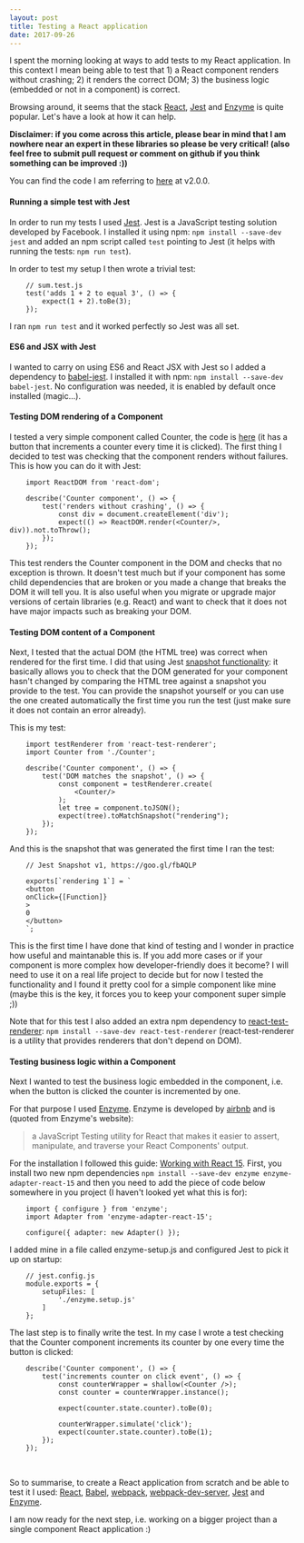 ```yaml
---
layout: post
title: Testing a React application
date: 2017-09-26
---
```


I spent the morning looking at ways to add tests to my React application. In this context I mean being able to test that 1) a React component renders without crashing; 2) it renders the correct DOM; 3) the business logic (embedded or not in a component) is correct.

Browsing around, it seems that the stack [React](https://facebook.github.io/react/), [Jest](https://facebook.github.io/jest/) and [Enzyme](http://airbnb.io/enzyme/) is quite popular.
Let's have a look at how it can help.

**Disclaimer: if you come across this article, please bear in mind that I am nowhere near an expert in these libraries so please be very critical! (also feel free to submit pull request or comment on github if you think something can be improved :))**

You can find the code I am referring to [here](https://github.com/caroleolivier/minimal-react-starter/tree/v2.0.0) at v2.0.0.

#### Running a simple test with Jest

In order to run my tests I used [Jest](https://facebook.github.io/jest/). Jest is a JavaScript testing solution developed by Facebook. I installed it using npm: `npm install --save-dev jest` and added an npm script called `test` pointing to Jest (it helps with running the tests: `npm run test`).

In order to test my setup I then wrote a trivial test:
```
    // sum.test.js
    test('adds 1 + 2 to equal 3', () => {
        expect(1 + 2).toBe(3);
    });
```
I ran `npm run test` and it worked perfectly so Jest was all set.


#### ES6 and JSX with Jest

I wanted to carry on using ES6 and React JSX with Jest so I added a dependency to [babel-jest](https://github.com/facebook/jest/tree/master/packages/babel-jest). I installed it with npm: `npm install --save-dev babel-jest`.
No configuration was needed, it is enabled by default once installed (magic...).


#### Testing DOM rendering of a Component

I tested a very simple component called Counter, the code is [here](https://github.com/caroleolivier/minimal-react-starter/blob/master/src/Counter.js) (it has a button that increments a counter every time it is clicked).
The first thing I decided to test was checking that the component renders without failures. This is how you can do it with Jest:
```
    import ReactDOM from 'react-dom';

    describe('Counter component', () => {
        test('renders without crashing', () => {
            const div = document.createElement('div');
            expect(() => ReactDOM.render(<Counter/>, div)).not.toThrow();
        });
    });
```
This test renders the Counter component in the DOM and checks that no exception is thrown. It doesn't test much but if your component has some child dependencies that are broken or you made a change that breaks the DOM it will tell you.
It is also useful when you migrate or upgrade major versions of certain libraries (e.g. React) and want to check that it does not have major impacts such as breaking your DOM.


#### Testing DOM content of a Component

Next, I tested that the actual DOM (the HTML tree) was correct when rendered for the first time. I did that using Jest [snapshot functionality](https://facebook.github.io/jest/docs/en/snapshot-testing.html): it basically allows you to check that the DOM generated for your component hasn't changed by comparing the HTML tree against a snapshot you provide to the test. You can provide the snapshot yourself or you can use the one created automatically the first time you run the test (just make sure it does not contain an error already).

This is my test:
```
    import testRenderer from 'react-test-renderer';
    import Counter from './Counter';

    describe('Counter component', () => {
        test('DOM matches the snapshot', () => {
            const component = testRenderer.create(
                <Counter/>
            );
            let tree = component.toJSON();
            expect(tree).toMatchSnapshot("rendering");
        });
    });
```
And this is the snapshot that was generated the first time I ran the test:
```
    // Jest Snapshot v1, https://goo.gl/fbAQLP

    exports[`rendering 1`] = `
    <button
    onClick={[Function]}
    >
    0
    </button>
    `;
```
This is the first time I have done that kind of testing and I wonder in practice how useful and maintanable this is. If you add more cases or if your component is more complex how developer-friendly does it become? I will need to use it on a real life project to decide but for now I tested the functionality and I found it pretty cool for a simple component like mine (maybe this is the key, it forces you to keep your component super simple ;))

Note that for this test I also added an extra npm dependency to [react-test-renderer](https://www.npmjs.com/package/react-test-renderer): `npm install --save-dev react-test-renderer` (react-test-renderer is a utility that provides renderers that don't depend on DOM).


#### Testing business logic within a Component

Next I wanted to test the business logic embedded in the component, i.e. when the button is clicked the counter is incremented by one.

For that purpose I used [Enzyme](http://airbnb.io/enzyme/). Enzyme is developed by [airbnb](https://www.airbnb.co.uk/about/about-us) and is (quoted from Enzyme's website):

>  a JavaScript Testing utility for React that makes it easier to assert, manipulate, and traverse your React Components' output. 

For the installation I followed this guide: [Working with React 15](http://airbnb.io/enzyme/docs/installation/react-15.html). First, you install two new npm dependencies `npm install --save-dev enzyme enzyme-adapter-react-15` and then you need to add the piece of code below somewhere in you project (I haven't looked yet what this is for):
```
    import { configure } from 'enzyme';
    import Adapter from 'enzyme-adapter-react-15';

    configure({ adapter: new Adapter() });
```
I added mine in a file called enzyme-setup.js and configured Jest to pick it up on startup:
```
    // jest.config.js
    module.exports = {
        setupFiles: [
            './enzyme.setup.js'
        ]
    };
```
The last step is to finally write the test. In my case I wrote a test checking that the Counter component increments its counter by one every time the button is clicked:
```
    describe('Counter component', () => {
        test('increments counter on click event', () => {
            const counterWrapper = shallow(<Counter />);
            const counter = counterWrapper.instance();

            expect(counter.state.counter).toBe(0);

            counterWrapper.simulate('click');
            expect(counter.state.counter).toBe(1);
        });
    });
```

<br/>

So to summarise, to create a React application from scratch and be able to test it I used: [React](https://facebook.github.io/react/), [Babel](https://babeljs.io), [webpack](webpack.js.org), [webpack-dev-server](https://webpack.js.org/configuration/dev-server/), [Jest](https://facebook.github.io/jest/) and [Enzyme](airbnb.io/enzyme/).

I am now ready for the next step, i.e. working on a bigger project than a single component React application :)